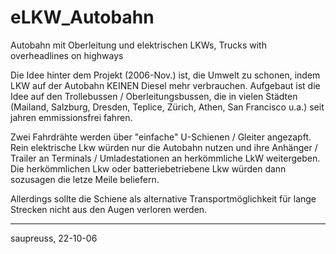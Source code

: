 # eLKW_Autobahn
Autobahn mit Oberleitung und elektrischen LKWs, Trucks with overheadlines on highways

Die Idee hinter dem Projekt (2006-Nov.) ist, die Umwelt zu schonen, indem LKW auf der Autobahn KEINEN Diesel mehr verbrauchen.
Aufgebaut ist die Idee auf den Trollebussen / Oberleitungsbussen, die in vielen Städten (Mailand, Salzburg, Dresden, Teplice, Zürich, Athen, San Francisco u.a.) seit jahren emmissionsfrei fahren.

Zwei Fahrdrähte werden über "einfache" U-Schienen / Gleiter angezapft. 
Rein elektrische Lkw würden nur die Autobahn nutzen und ihre Anhänger / Trailer an Terminals / Umladestationen an herkömmliche LkW weitergeben.
Die herkömmlichen Lkw oder batteriebetriebene Lkw würden dann sozusagen die letze Meile beliefern.

Allerdings sollte die Schiene als alternative Transportmöglichkeit für lange Strecken nicht aus den Augen verloren werden.

-------------------
saupreuss, 22-10-06

